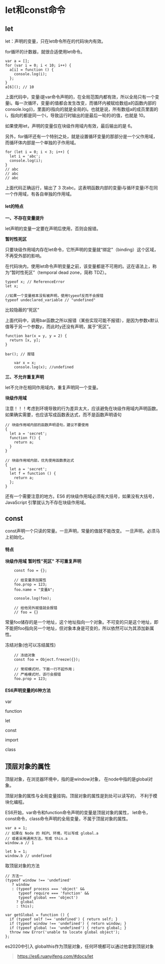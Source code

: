 # let和const命令

## let
let：声明的变量，只在let命令所在的代码块内有效。

for循环的计数器，就很合适使用let命令。

```
var a = [];
for (var i = 0; i < 10; i++) {
  a[i] = function () {
    console.log(i);
  };
}
a[6](); // 10
```

上面代码中，变量i是var命令声明的，在全局范围内都有效，所以全局只有一个变量i。每一次循环，变量i的值都会发生改变，而循环内被赋给数组a的函数内部的console.log(i)，里面的i指向的就是全局的i。也就是说，所有数组a的成员里面的i，指向的都是同一个i，导致运行时输出的是最后一轮的i的值，也就是 10。

如果使用let，声明的变量仅在块级作用域内有效，最后输出的是 6。

另外，for循环还有一个特别之处，就是设置循环变量的那部分是一个父作用域，而循环体内部是一个单独的子作用域。

```
for (let i = 0; i < 3; i++) {
  let i = 'abc';
  console.log(i);
}
// abc
// abc
// abc
```

上面代码正确运行，输出了 3 次abc。这表明函数内部的变量i与循环变量i不在同一个作用域，有各自单独的作用域。

#### let的特点
<strong>一、不存在变量提升</strong>

let声明的变量一定要在声明后使用，否则会报错。

<strong>暂时性死区</strong>

只要块级作用域内存在let命令，它所声明的变量就“绑定”（binding）这个区域，不再受外部的影响。

在代码块内，使用let命令声明变量之前，该变量都是不可用的。这在语法上，称为“暂时性死区”（temporal dead zone，简称 TDZ）。

```
typeof x; // ReferenceError
let x;

//如果一个变量根本没有被声明，使用typeof反而不会报错
typeof undeclared_variable // "undefined"
```

比较隐蔽的“死区”

上面代码中，调用bar函数之所以报错（某些实现可能不报错），是因为参数x默认值等于另一个参数y，而此时y还没有声明，属于“死区”。
```
function bar(x = y, y = 2) {
  return [x, y];
}

bar(); // 报错
```

```
    var x = x;
    console.log(x); //undefined
```

<strong>三、不允许重复声明</strong>

let不允许在相同作用域内，重复声明同一个变量。

<strong>块级作用域</strong>

注意！！！考虑到环境导致的行为差异太大，应该避免在块级作用域内声明函数。如果确实需要，也应该写成函数表达式，而不是函数声明语句

```
// 块级作用域内部的函数声明语句，建议不要使用
{
  let a = 'secret';
  function f() {
    return a;
  }
}

// 块级作用域内部，优先使用函数表达式
{
  let a = 'secret';
  let f = function () {
    return a;
  };
}
```

还有一个需要注意的地方。ES6 的块级作用域必须有大括号，如果没有大括号，JavaScript 引擎就认为不存在块级作用域。

## const
const声明一个只读的常量。一旦声明，常量的值就不能改变。
一旦声明，必须马上初始化。

#### 特点

<strong>块级作用域</strong>
<strong>暂时性"死区"</strong>
<strong>不可重复声明</strong>

```
    const foo = {};

    // 给变量添加属性
    foo.prop = 123;
    foo.name = "变量A";
    
    console.log(foo);
    
    // 给他另外赋值就会报错
    // foo = {}
```

常量foo储存的是一个地址，这个地址指向一个对象。不可变的只是这个地址，即不能把foo指向另一个地址，但对象本身是可变的，所以依然可以为其添加新属性。

冻结对象(也可以冻结属性)
```
    // 冻结对象
    const foo = Object.freeze({});

    // 常规模式时，下面一行不起作用；
    // 严格模式时，该行会报错
    foo.prop = 123;
```

#### ES6声明变量的6种方法
var

function

let

const

import

class


## 顶层对象的属性
顶层对象，在浏览器环境中，指的是window对象，
在node中指的是global对象。

顶层对象的属性与全局变量挂钩。顶层对象的属性是到处可以读写的，
不利于模块化编程。

ES6开始，var命令和function命令声明的变量是顶层对象的属性，
let命令，const命令，class命令声明的全局变量，不属于顶层对象的属性。

```$xslt
var a = 1;
// 如果在 Node 的 REPL 环境，可以写成 global.a
// 或者采用通用方法，写成 this.a
window.a // 1

let b = 1;
window.b // undefined
```

取顶层对象的方法

```$xslt
// 方法一
(typeof window !== 'undefined'
   ? window
   : (typeof process === 'object' &&
      typeof require === 'function' &&
      typeof global === 'object')
     ? global
     : this);

var getGlobal = function () {
  if (typeof self !== 'undefined') { return self; }
  if (typeof window !== 'undefined') { return window; }
  if (typeof global !== 'undefined') { return global; }
  throw new Error('unable to locate global object');
};
```

es2020中引入 globalthis作为顶层对象，任何环境都可以通过他拿到顶层对象




>https://es6.ruanyifeng.com/#docs/let









